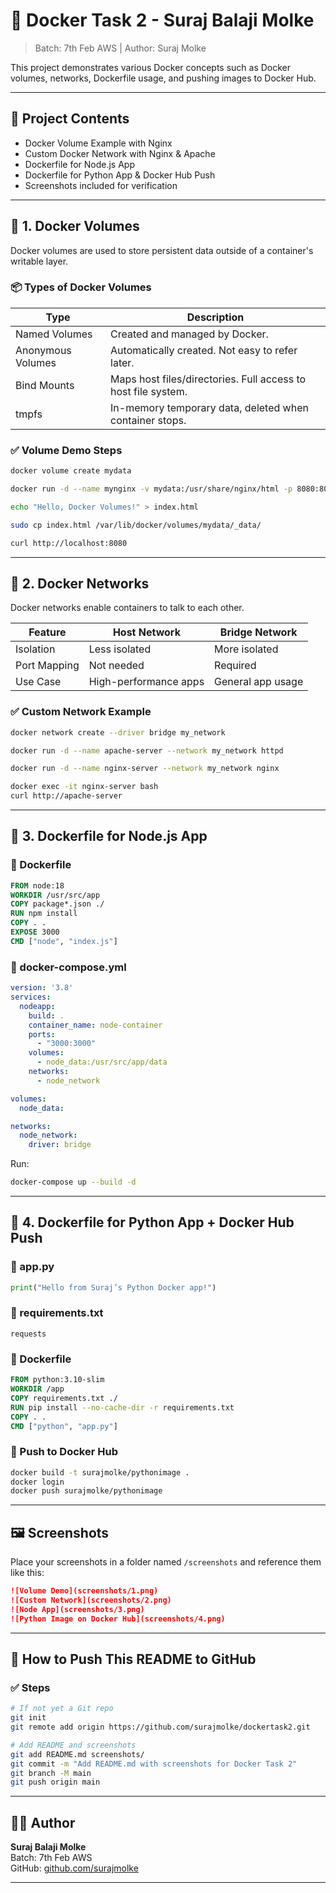 
# 🐳 Docker Task 2 - Suraj Balaji Molke

> Batch: 7th Feb AWS | Author: Suraj Molke

This project demonstrates various Docker concepts such as Docker volumes, networks, Dockerfile usage, and pushing images to Docker Hub.

---

## 📁 Project Contents

- Docker Volume Example with Nginx
- Custom Docker Network with Nginx & Apache
- Dockerfile for Node.js App
- Dockerfile for Python App & Docker Hub Push
- Screenshots included for verification

---

## 🔸 1. Docker Volumes

Docker volumes are used to store persistent data outside of a container's writable layer.

### 📦 Types of Docker Volumes

| Type             | Description                                                                 |
|------------------|-----------------------------------------------------------------------------|
| Named Volumes    | Created and managed by Docker.                                              |
| Anonymous Volumes| Automatically created. Not easy to refer later.                             |
| Bind Mounts      | Maps host files/directories. Full access to host file system.               |
| tmpfs            | In-memory temporary data, deleted when container stops.                     |

### ✅ Volume Demo Steps

```bash
docker volume create mydata

docker run -d --name mynginx -v mydata:/usr/share/nginx/html -p 8080:80 nginx

echo "Hello, Docker Volumes!" > index.html

sudo cp index.html /var/lib/docker/volumes/mydata/_data/

curl http://localhost:8080
```

---

## 🔸 2. Docker Networks

Docker networks enable containers to talk to each other.

| Feature          | Host Network           | Bridge Network        |
|------------------|------------------------|------------------------|
| Isolation        | Less isolated          | More isolated          |
| Port Mapping     | Not needed             | Required               |
| Use Case         | High-performance apps  | General app usage      |

### ✅ Custom Network Example

```bash
docker network create --driver bridge my_network

docker run -d --name apache-server --network my_network httpd

docker run -d --name nginx-server --network my_network nginx

docker exec -it nginx-server bash
curl http://apache-server
```

---

## 🔸 3. Dockerfile for Node.js App

### 📄 Dockerfile

```dockerfile
FROM node:18
WORKDIR /usr/src/app
COPY package*.json ./
RUN npm install
COPY . .
EXPOSE 3000
CMD ["node", "index.js"]
```

### 📄 docker-compose.yml

```yaml
version: '3.8'
services:
  nodeapp:
    build: .
    container_name: node-container
    ports:
      - "3000:3000"
    volumes:
      - node_data:/usr/src/app/data
    networks:
      - node_network

volumes:
  node_data:

networks:
  node_network:
    driver: bridge
```

Run:

```bash
docker-compose up --build -d
```

---

## 🔸 4. Dockerfile for Python App + Docker Hub Push

### 📄 app.py

```python
print("Hello from Suraj’s Python Docker app!")
```

### 📄 requirements.txt

```
requests
```

### 📄 Dockerfile

```dockerfile
FROM python:3.10-slim
WORKDIR /app
COPY requirements.txt ./
RUN pip install --no-cache-dir -r requirements.txt
COPY . .
CMD ["python", "app.py"]
```

### 🔼 Push to Docker Hub

```bash
docker build -t surajmolke/pythonimage .
docker login
docker push surajmolke/pythonimage
```

---

## 🖼️ Screenshots

Place your screenshots in a folder named `/screenshots` and reference them like this:

```markdown
![Volume Demo](screenshots/1.png)
![Custom Network](screenshots/2.png)
![Node App](screenshots/3.png)
![Python Image on Docker Hub](screenshots/4.png)
```

---

## 🚀 How to Push This README to GitHub

### ✅ Steps

```bash
# If not yet a Git repo
git init
git remote add origin https://github.com/surajmolke/dockertask2.git

# Add README and screenshots
git add README.md screenshots/
git commit -m "Add README.md with screenshots for Docker Task 2"
git branch -M main
git push origin main
```

---

## 👨‍💻 Author

**Suraj Balaji Molke**  
Batch: 7th Feb AWS  
GitHub: [github.com/surajmolke](https://github.com/surajmolke)

---
